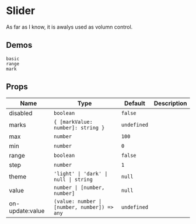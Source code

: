 # Slider
As far as I know, it is awalys used as volumn control.

## Demos
```demo
basic
range
mark
```

## Props
|Name|Type|Default|Description|
|-|-|-|-|
|disabled|`boolean`|`false`||
|marks|`{ [markValue: number]: string }`|`undefined`||
|max|`number`|`100`||
|min|`number`|`0`||
|range|`boolean`|`false`||
|step|`number`|`1`||
|theme|`'light' \| 'dark' \| null \| string`|`null`||
|value|`number \| [number, number]`|`null`|
|on-update:value|`(value: number \| [number, number]) => any`|`undefined`||
